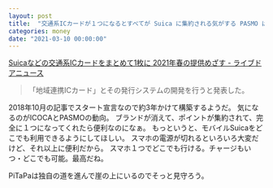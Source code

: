 ```yaml
---
layout: post
title:  "交通系ICカードが１つになるとすべてが Suica に集約される気がする PASMO は生き残れるのか気になる"
categories: money
date: "2021-03-10 00:00:00"
---
```


[Suicaなどの交通系ICカードをまとめて1枚に 2021年春の提供めざす \- ライブドアニュース](http://news.livedoor.com/article/detail/15388988/)

> 「地域連携ICカード」とその発行システムの開発を行うと発表した。

2018年10月の記事でスタート宣言なので約3年かけて構築するようだ。
気になるのがICOCAとPASMOの動向。
ブランドが消えて、ポイントが集約されて、完全に１つになってくれたら便利なのになぁ。
もっというと、モバイルSuicaをどこでも利用できるようにしてほしい。
スマホの電源が切れるといろいろ大変だけど、それ以上に便利だから。
スマホ１つでどこでも行ける。チャージもいつ・どこでも可能。最高だね。

PiTaPaは独自の道を進んで崖の上にいるのでそっと見守ろう。
